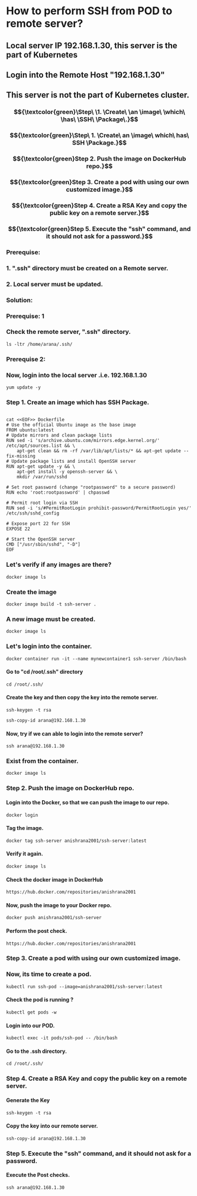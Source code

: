 
# How to perform SSH from POD to remote server?

## Local server IP 192.168.1.30, this server is the part of Kubernetes
## Login into the Remote Host "192.168.1.30" 
## This server is not the part of Kubernetes cluster.

### $${\textcolor{green}\Step\ \1. \Create\ \an \image\ \which\ \has\ \SSH\ \Package\.}$$
### $${\textcolor{green}\Step\ 1. \Create\ an \image\ which\ has\ SSH \Package.}$$
### $${\textcolor{green}Step 2. Push the image on DockerHub repo.}$$
### $${\textcolor{green}Step 3. Create a pod with using our own customized image.}$$
### $${\textcolor{green}Step 4. Create a RSA Key and copy the public key on a remote server.}$$
### $${\textcolor{green}Step 5. Execute the "ssh" command, and it should not ask for a password.}$$


### Prerequise: 
### 1. ".ssh" directory must be created on a Remote server.
### 2. Local server must be updated.

### Solution:
### Prerequise: 1
### Check the remote server, ".ssh" directory.
```
ls -ltr /home/arana/.ssh/
```

### Prerequise 2: 
### Now, login into the local server .i.e. 192.168.1.30
```
yum update -y
```
### Step 1. Create an image which has SSH Package.
```

cat <<EOF>> Dockerfile
# Use the official Ubuntu image as the base image
FROM ubuntu:latest
# Update mirrors and clean package lists
RUN sed -i 's/archive.ubuntu.com/mirrors.edge.kernel.org/' /etc/apt/sources.list && \
    apt-get clean && rm -rf /var/lib/apt/lists/* && apt-get update --fix-missing
# Update package lists and install OpenSSH server
RUN apt-get update -y && \
    apt-get install -y openssh-server && \
    mkdir /var/run/sshd

# Set root password (change "rootpassword" to a secure password)
RUN echo 'root:rootpassword' | chpasswd

# Permit root login via SSH
RUN sed -i 's/#PermitRootLogin prohibit-password/PermitRootLogin yes/' /etc/ssh/sshd_config

# Expose port 22 for SSH
EXPOSE 22

# Start the OpenSSH server
CMD ["/usr/sbin/sshd", "-D"]
EOF
```
### Let's verify if any images are there?

```
docker image ls
```
### Create the image
```
docker image build -t ssh-server .
```
### A new image must be created. 
```
docker image ls
```
### Let's login into the container.
```
docker container run -it --name mynewcontainer1 ssh-server /bin/bash
```
#### Go to "cd /root/.ssh" directory
```
cd /root/.ssh/
```
#### Create the key and then copy the key into the remote server.
```
ssh-keygen -t rsa
```

```
ssh-copy-id arana@192.168.1.30
```
#### Now, try if we can able to login into the remote server?
```
ssh arana@192.168.1.30
```

### Exist from the container.

```
docker image ls
```
### Step 2. Push the image on DockerHub repo.
#### Login into the Docker, so that we can push the image to our repo.
```
docker login
```
#### Tag the image.
```
docker tag ssh-server anishrana2001/ssh-server:latest
```
#### Verify it again.
```
docker image ls
```
#### Check the docker image in DockerHub
```
https://hub.docker.com/repositories/anishrana2001
```

#### Now, push the image to your Docker repo.
```
docker push anishrana2001/ssh-server
```

#### Perform the post check.

```
https://hub.docker.com/repositories/anishrana2001
```

### Step 3. Create a pod with using our own customized image.
### Now, its time to create a pod.
```
kubectl run ssh-pod --image=anishrana2001/ssh-server:latest
```
#### Check the pod is running ?
```
kubectl get pods -w
```
#### Login into our POD.
```
kubectl exec -it pods/ssh-pod -- /bin/bash
```
#### Go to the .ssh directory.
```
cd /root/.ssh/
```
### Step 4. Create a RSA Key and copy the public key on a remote server.
#### Generate the Key
```
ssh-keygen -t rsa
```
####  Copy the key into our remote server.
```
ssh-copy-id arana@192.168.1.30
```
### Step 5. Execute the "ssh" command, and it should not ask for a password.
#### Execute the Post checks. 
```
ssh arana@192.168.1.30
```
